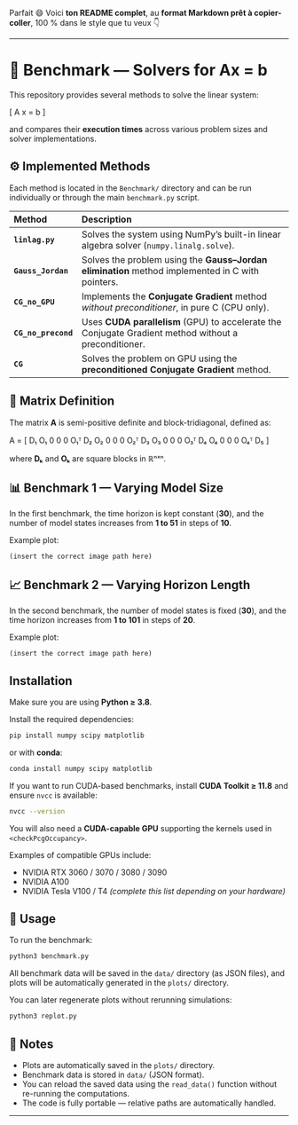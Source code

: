 Parfait 😄
Voici **ton README complet**, au **format Markdown prêt à copier-coller**, 100 % dans le style que tu veux 👇

---

# 🧮 Benchmark — Solvers for Ax = b

This repository provides several methods to solve the linear system:

[
A x = b
]

and compares their **execution times** across various problem sizes and solver implementations.

## ⚙️ Implemented Methods

Each method is located in the `Benchmark/` directory and can be run individually or through the main `benchmark.py` script.

| Method              | Description                                                                                           |
| :------------------ | :---------------------------------------------------------------------------------------------------- |
| **`linlag.py`**     | Solves the system using NumPy’s built-in linear algebra solver (`numpy.linalg.solve`).                |
| **`Gauss_Jordan`**  | Solves the problem using the **Gauss–Jordan elimination** method implemented in C with pointers.      |
| **`CG_no_GPU`**     | Implements the **Conjugate Gradient** method *without preconditioner*, in pure C (CPU only).          |
| **`CG_no_precond`** | Uses **CUDA parallelism** (GPU) to accelerate the Conjugate Gradient method without a preconditioner. |
| **`CG`**            | Solves the problem on GPU using the **preconditioned Conjugate Gradient** method.                     |

## 🧩 Matrix Definition

The matrix **A** is semi-positive definite and block-tridiagonal, defined as:

A = [
  D₁      O₁           0        0        0
  O₁ᵀ     D₂      O₂           0        0
   0      O₂ᵀ     D₃      O₃           0
   0       0      O₃ᵀ     D₄      O₄
   0       0       0      O₄ᵀ     D₅
]

where **Dₖ** and **Oₖ** are square blocks in ℝⁿˣⁿ.


## 📊 Benchmark 1 — Varying Model Size

In the first benchmark, the time horizon is kept constant (**30**),
and the number of model states increases from **1 to 51** in steps of **10**.

Example plot:

```
(insert the correct image path here)
```

## 📈 Benchmark 2 — Varying Horizon Length

In the second benchmark, the number of model states is fixed (**30**),
and the time horizon increases from **1 to 101** in steps of **20**.

Example plot:

```
(insert the correct image path here)
```

## Installation

Make sure you are using **Python ≥ 3.8**.

Install the required dependencies:

```bash
pip install numpy scipy matplotlib
```

or with **conda**:

```bash
conda install numpy scipy matplotlib
```

If you want to run CUDA-based benchmarks, install **CUDA Toolkit ≥ 11.8** and ensure `nvcc` is available:

```bash
nvcc --version
```

You will also need a **CUDA-capable GPU** supporting the kernels used in `<checkPcgOccupancy>`.

Examples of compatible GPUs include:

* NVIDIA RTX 3060 / 3070 / 3080 / 3090
* NVIDIA A100
* NVIDIA Tesla V100 / T4
  *(complete this list depending on your hardware)*

## 🚀 Usage

To run the benchmark:

```bash
python3 benchmark.py
```

All benchmark data will be saved in the `data/` directory (as JSON files),
and plots will be automatically generated in the `plots/` directory.

You can later regenerate plots without rerunning simulations:

```bash
python3 replot.py
```

## 🧾 Notes

* Plots are automatically saved in the `plots/` directory.
* Benchmark data is stored in `data/` (JSON format).
* You can reload the saved data using the `read_data()` function without re-running the computations.
* The code is fully portable — relative paths are automatically handled.

---
